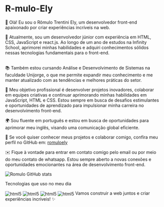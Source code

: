 # R-mulo-Ely

👋 Olá! Eu sou o Rômulo Trentini Ely, um desenvolvedor front-end apaixonado por criar experiências incríveis na web.

<a href="https://wa.me/5571984911929?" target="_blank" title="whats"> 
    <img src="https://img.shields.io/badge/WhatsApp-25D366?style=for-the-badge&logo=whatsapp&logoColor=white" alt="" class="whats">
 </a> <br>
💼 Atualmente, sou um desenvolvedor júnior com experiência em HTML, CSS, JavaScript e react.js. Ao longo de um ano de estudos na Infinity School, aprimorei minhas habilidades e adquiri conhecimentos sólidos nessas tecnologias fundamentais para o front-end. <br> <br>

📚 Também estou cursando Análise e Desenvolvimento de Sistemas na faculdade Unijorge, o que me permite expandir meu conhecimento e me manter atualizado com as tendências e melhores práticas do setor.<br>

🎯 Meu objetivo profissional é desenvolver projetos inovadores, colaborar em equipes criativas e continuar aprimorando minhas habilidades em JavaScript, HTML e CSS. Estou sempre em busca de desafios estimulantes e oportunidades de aprendizado para impulsionar minha carreira no desenvolvimento front-end.<br>

🌍 Sou fluente em português e estou em busca de oportunidades para aprimorar meu inglês, visando uma comunicação global eficiente.<br>

🔗 Se você quiser conhecer meus projetos e colaborar comigo, confira meu perfil no GitHub em: [romuloely](https://github.com/RomuloTrentiniEly)<br>

✉️ Fique à vontade para entrar em contato comigo pelo email ou por meio do meu contato de whatsapp. Estou sempre aberto a novas conexões e oportunidades emocionantes na área de desenvolvimento front-end.<br>



![Romulo GitHub stats](https://github-readme-stats.vercel.app/api?username=RomuloTrentiniEly&show_icons=true)

Tecnologias que uso no meu dia 
  <div style="display: inline-block;">
    <img align="center"  src="https://img.shields.io/badge/HTML5-E34F26?style=for-the-badge&logo=html5&logoColor=white" alt="html5">
    <img align="center"  src="https://img.shields.io/badge/CSS-239120?&style=for-the-badge&logo=css3&logoColor=white" alt="html5">
    <img align="center"  src="https://img.shields.io/badge/JavaScript-F7DF1E?style=for-the-badge&logo=javascript&logoColor=black" alt="html5">
    <img align="center"  src="https://img.shields.io/badge/React.js-43853D?style=for-the-badge&logo=node.js&logoColor=white" alt="html5">
</div>
Vamos construir a web juntos e criar experiências incríveis! ✨
